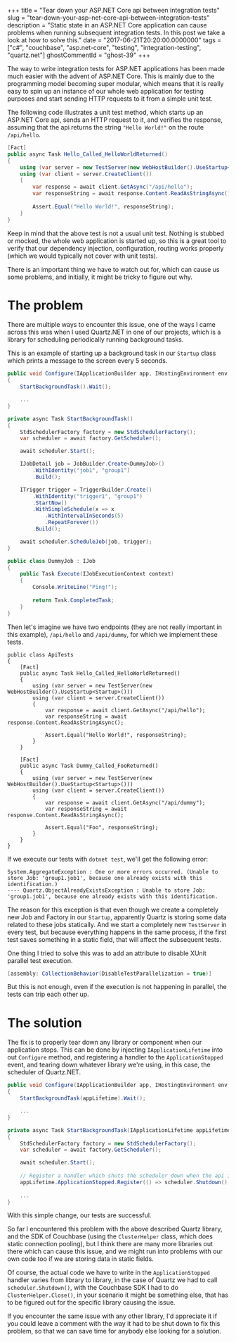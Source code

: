 +++
title = "Tear down your ASP.NET Core api between integration tests"
slug = "tear-down-your-asp-net-core-api-between-integration-tests"
description = "Static state in an ASP.NET Core application can cause problems when running subsequent integration tests. In this post we take a look at how to solve this."
date = "2017-06-21T20:20:00.0000000"
tags = ["c#", "couchbase", "asp.net-core", "testing", "integration-testing", "quartz.net"]
ghostCommentId = "ghost-39"
+++

The way to write integration tests for ASP.NET applications has been made much easier with the advent of ASP.NET Core. This is mainly due to the programming model becoming super modular, which means that it is really easy to spin up an instance of our whole web application for testing purposes and start sending HTTP requests to it from a simple unit test.

The following code illustrates a unit test method, which starts up an ASP.NET Core api, sends an HTTP request to it, and verifies the response, assuming that the api returns the string `"Hello World!"` on the route `/api/hello`.

```csharp
[Fact]
public async Task Hello_Called_HelloWorldReturned()
{
    using (var server = new TestServer(new WebHostBuilder().UseStartup<Startup>()))
    using (var client = server.CreateClient())
    {
        var response = await client.GetAsync("/api/hello");
        var responseString = await response.Content.ReadAsStringAsync();
        
        Assert.Equal("Hello World!", responseString);
    }
}
```

Keep in mind that the above test is not a usual unit test. Nothing is stubbed or mocked, the whole web application is started up, so this is a great tool to verify that our dependency injection, configuration, routing works properly (which we would typically not cover with unit tests).

There is an important thing we have to watch out for, which can cause us some problems, and initially, it might be tricky to figure out why.

# The problem

There are multiple ways to encounter this issue, one of the ways I came across this was when I used Quartz.NET in one of our projects, which is a library for scheduling periodically running background tasks.

This is an example of starting up a background task in our `Startup` class which prints a message to the screen every 5 seconds.

```csharp
public void Configure(IApplicationBuilder app, IHostingEnvironment env, ILoggerFactory loggerFactory)
{
    StartBackgroundTask().Wait();

    ...
}

private async Task StartBackgroundTask()
{
    StdSchedulerFactory factory = new StdSchedulerFactory();
    var scheduler = await factory.GetScheduler();

    await scheduler.Start();

    IJobDetail job = JobBuilder.Create<DummyJob>()
        .WithIdentity("job1", "group1")
        .Build();

    ITrigger trigger = TriggerBuilder.Create()
        .WithIdentity("trigger1", "group1")
        .StartNow()
        .WithSimpleSchedule(x => x
            .WithIntervalInSeconds(5)
            .RepeatForever())
        .Build();

    await scheduler.ScheduleJob(job, trigger);
}

public class DummyJob : IJob
{
    public Task Execute(IJobExecutionContext context)
    {
        Console.WriteLine("Ping!");
        
        return Task.CompletedTask;
    }
}
```

Then let's imagine we have two endpoints (they are not really important in this example), `/api/hello` and `/api/dummy`, for which we implement these tests.

```
public class ApiTests
{
    [Fact]
    public async Task Hello_Called_HelloWorldReturned()
    {
        using (var server = new TestServer(new WebHostBuilder().UseStartup<Startup>()))
        using (var client = server.CreateClient())
        {
            var response = await client.GetAsync("/api/hello");
            var responseString = await response.Content.ReadAsStringAsync();
            
            Assert.Equal("Hello World!", responseString);
        }
    }

    [Fact]
    public async Task Dummy_Called_FooReturned()
    {
        using (var server = new TestServer(new WebHostBuilder().UseStartup<Startup>()))
        using (var client = server.CreateClient())
        {
            var response = await client.GetAsync("/api/dummy");
            var responseString = await response.Content.ReadAsStringAsync();
            
            Assert.Equal("Foo", responseString);
        }
    }
}
```

If we execute our tests with `dotnet test`, we'll get the following error:

```
System.AggregateException : One or more errors occurred. (Unable to store Job: 'group1.job1', because one already exists with this identification.)
---- Quartz.ObjectAlreadyExistsException : Unable to store Job: 'group1.job1', because one already exists with this identification.
```

The reason for this exception is that even though we create a completely new Job and Factory in our `Startup`, apparently Quartz is storing some data related to these jobs statically. And we start a completely new `TestServer` in every test, but because everything happens in the same process, if the first test saves something in a static field, that will affect the subsequent tests.

One thing I tried to solve this was to add an attribute to disable XUnit parallel test execution.

```csharp
[assembly: CollectionBehavior(DisableTestParallelization = true)]
```

But this is not enough, even if the execution is not happening in parallel, the tests can trip each other up.

# The solution

The fix is to properly tear down any library or component when our application stops. This can be done by injecting `IApplicationLifetime` into out `Configure` method, and registering a handler to the `ApplicationStopped` event, and tearing down whatever library we're using, in this case, the scheduler of Quartz.NET.

```csharp
public void Configure(IApplicationBuilder app, IHostingEnvironment env, ILoggerFactory loggerFactory, IApplicationLifetime appLifetime)
{
    StartBackgroundTask(appLifetime).Wait();

    ...
}

private async Task StartBackgroundTask(IApplicationLifetime appLifetime)
{
    StdSchedulerFactory factory = new StdSchedulerFactory();
    var scheduler = await factory.GetScheduler();

    await scheduler.Start();
    
    // Register a handler which shuts the scheduler down when the api is stopped.
    appLifetime.ApplicationStopped.Register(() => scheduler.Shutdown().Wait());
    
    ...
}
```

With this simple change, our tests are successful.

So far I encountered this problem with the above described Quartz library, and the SDK of Couchbase (using the `ClusterHelper` class, which does static connection pooling), but I think there are many more libraries out there which can cause this issue, and we might run into problems with our own code too if we are storing data in static fields.

Of course, the actual code we have to write in the `ApplicationStopped` handler varies from library to library, in the case of Quartz we had to call `scheduler.Shutdown()`, with the Couchbase SDK I had to do `ClusterHelper.Close()`, in your scenario it might be something else, that has to be figured out for the specific library causing the issue.

If you encounter the same issue with any other library, I'd appreciate it if you could leave a comment with the way it had to be shut down to fix this problem, so that we can save time for anybody else looking for a solution.
